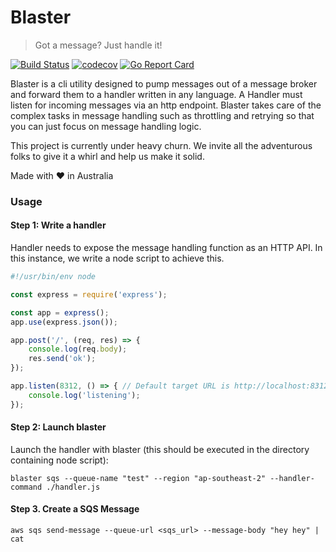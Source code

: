 # Blaster
> Got a message? Just handle it!

[![Build Status](https://travis-ci.org/buddyspike/blaster.svg?branch=master)](https://travis-ci.org/buddyspike/blaster) [![codecov](https://codecov.io/gh/buddyspike/blaster/branch/master/graph/badge.svg)](https://codecov.io/gh/buddyspike/blaster) [![Go Report Card](https://goreportcard.com/badge/github.com/buddyspike/blaster)](https://goreportcard.com/report/github.com/buddyspike/blaster)

Blaster is a cli utility designed to pump messages out of a message broker and forward them to a handler
written in any language. A Handler must listen for incoming messages via an http endpoint. Blaster takes care of the complex tasks in message handling such as throttling and retrying so that you can just focus on message handling logic.

This project is currently under heavy churn. We invite all the adventurous folks to give it a whirl and help us make it solid.

Made with ❤ in Australia

### Usage

#### Step 1: Write a handler
Handler needs to expose the message handling function as an HTTP API. In this instance, we write a node script to achieve this.

```javascript
#!/usr/bin/env node

const express = require('express');

const app = express();
app.use(express.json());

app.post('/', (req, res) => {
    console.log(req.body);
    res.send('ok');
});

app.listen(8312, () => { // Default target URL is http://localhost:8312/
    console.log('listening');
});
```

#### Step 2: Launch blaster

Launch the handler with blaster (this should be executed in the directory containing node script):

```
blaster sqs --queue-name "test" --region "ap-southeast-2" --handler-command ./handler.js
```

#### Step 3. Create a SQS Message

```
aws sqs send-message --queue-url <sqs_url> --message-body "hey hey" | cat

```
